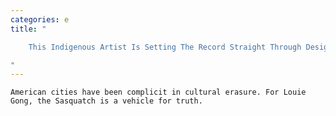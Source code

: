 ```yaml
---
categories: e
title: "

    This Indigenous Artist Is Setting The Record Straight Through Design

"
---
```



    American cities have been complicit in cultural erasure. For Louie Gong, the Sasquatch is a vehicle for truth.

